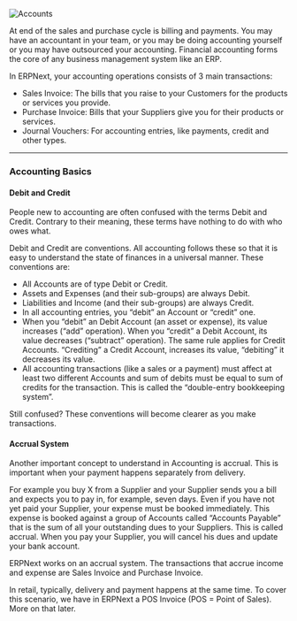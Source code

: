 ![Accounts](http://erpnext.org/assets/frappe_io/images/erpnext/accounts-image.png)

At end of the sales and purchase cycle is billing and payments. You may have
an accountant in your team, or you may be doing accounting yourself or you may
have outsourced your accounting. Financial accounting forms the core of any
business management system like an ERP.

In ERPNext, your accounting operations consists of 3 main transactions:

  * Sales Invoice: The bills that you raise to your Customers for the products or services you provide. 
  * Purchase Invoice: Bills that your Suppliers give you for their products or services. 
  * Journal Vouchers: For accounting entries, like payments, credit and other types.

* * *

### Accounting Basics

#### Debit and Credit

People new to accounting are often confused with the terms Debit and Credit.
Contrary to their meaning, these terms have nothing to do with who owes what.

Debit and Credit are conventions. All accounting follows these so that it is
easy to understand the state of finances in a universal manner. These
conventions are:

  * All Accounts are of type Debit or Credit.
  * Assets and Expenses (and their sub-groups) are always Debit.
  * Liabilities and Income (and their sub-groups) are always Credit.
  * In all accounting entries, you “debit” an Account or “credit” one.
  * When you “debit” an Debit Account (an asset or expense), its value increases (“add” operation). When you “credit” a Debit Account, its value decreases (“subtract” operation). The same rule applies for Credit Accounts. “Crediting” a Credit Account, increases its value, “debiting” it decreases its value.
  * All accounting transactions (like a sales or a payment) must affect at least two different Accounts and sum of debits must be equal to sum of credits for the transaction. This is called the “double-entry bookkeeping system”.

Still confused? These conventions will become clearer as you make
transactions.

#### Accrual System

Another important concept to understand in Accounting is accrual. This is
important when your payment happens separately from delivery.

For example you buy X from a Supplier and your Supplier sends you a bill and
expects you to pay in, for example, seven days. Even if you have not yet paid
your Supplier, your expense must be booked immediately. This expense is booked
against a group of Accounts called “Accounts Payable” that is the sum of all
your outstanding dues to your Suppliers. This is called accrual. When you pay
your Supplier, you will cancel his dues and update your bank account.

ERPNext works on an accrual system. The transactions that accrue income and
expense are Sales Invoice and Purchase Invoice.

In retail, typically, delivery and payment happens at the same time. To cover
this scenario, we have in ERPNext a POS Invoice (POS = Point of Sales). More
on that later.

